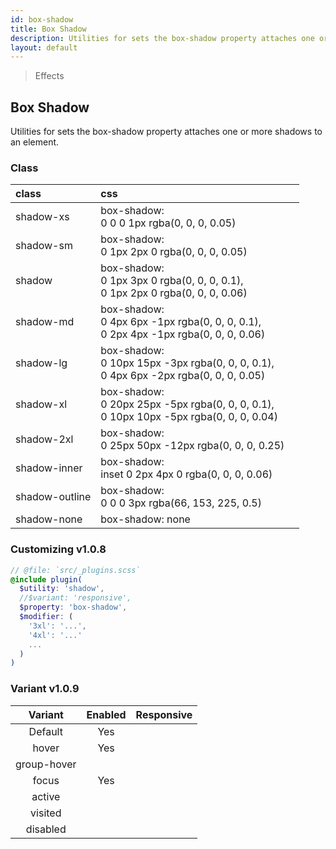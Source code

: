 ```yaml
---
id: box-shadow
title: Box Shadow
description: Utilities for sets the box-shadow property attaches one or more shadows to an element.
layout: default
---
```


> Effects

## Box Shadow

Utilities for sets the box-shadow property attaches one or more shadows to an element.

### Class

| <span class="px-3 py-1 text-white bg-charcoal-100 rounded-full">class</span> | <span class="px-3 py-1 text-white bg-charcoal-100 rounded-full">css</span> | |
|:--|:--|:-:|
| shadow-xs | box-shadow: <br> 0 0 0 1px rgba(0, 0, 0, 0.05) | <y class="w-16 h-6 rounded bg-white shadow-xs"></y> |
| shadow-sm | box-shadow: <br> 0 1px 2px 0 rgba(0, 0, 0, 0.05) | <y class="w-16 h-6 rounded bg-white shadow-sm"></y> |
| shadow | box-shadow: <br> 0 1px 3px 0 rgba(0, 0, 0, 0.1), <br> 0 1px 2px 0 rgba(0, 0, 0, 0.06) | <y class="w-16 h-6 rounded bg-white shadow"></y> |
| shadow-md | box-shadow: <br> 0 4px 6px -1px rgba(0, 0, 0, 0.1), <br> 0 2px 4px -1px rgba(0, 0, 0, 0.06) | <y class="w-16 h-6 rounded bg-white shadow-md"></y> |
| shadow-lg | box-shadow: <br> 0 10px 15px -3px rgba(0, 0, 0, 0.1), <br> 0 4px 6px -2px rgba(0, 0, 0, 0.05) | <y class="w-16 h-6 rounded bg-white shadow-lg"></y> |
| shadow-xl | box-shadow: <br> 0 20px 25px -5px rgba(0, 0, 0, 0.1), <br> 0 10px 10px -5px rgba(0, 0, 0, 0.04) | <y class="w-16 h-6 rounded bg-white shadow-xl"></y> |
| shadow-2xl | box-shadow: <br> 0 25px 50px -12px rgba(0, 0, 0, 0.25) | <y class="w-16 h-6 rounded bg-white shadow-2xl"></y> |
| shadow-inner | box-shadow: <br> inset 0 2px 4px 0 rgba(0, 0, 0, 0.06) | <y class="w-16 h-6 rounded bg-white shadow-inner"></y> |
| shadow-outline | box-shadow: <br> 0 0 0 3px rgba(66, 153, 225, 0.5) | <y class="w-16 h-6 rounded bg-white shadow-outline"></y> |
| shadow-none | box-shadow: none | <y class="w-16 h-6 rounded bg-white shadow-none"></y> |

### Customizing <span class="ml-1 px-2 py-1 text-sm text-gray-600 bg-gray-300">v1.0.8</span>

```scss
// @file: `src/_plugins.scss`
@include plugin(
  $utility: 'shadow',
  //$variant: 'responsive',
  $property: 'box-shadow',
  $modifier: (
    '3xl': '...',
    '4xl': '...'
    ...
  )
)
```

### Variant <span class="ml-1 px-2 py-1 text-sm text-gray-600 bg-gray-300">v1.0.9</span>

| <span class="font-semibold underline">Variant</span> | <span class="font-semibold underline">Enabled</span> | <span class="font-semibold underline">Responsive</span> |
|:-:|:-:|:-:|
| Default | Yes | |
| hover| Yes | |
| group-hover | | |
| focus | Yes | |
| active | | |
| visited | | |
| disabled | | |
